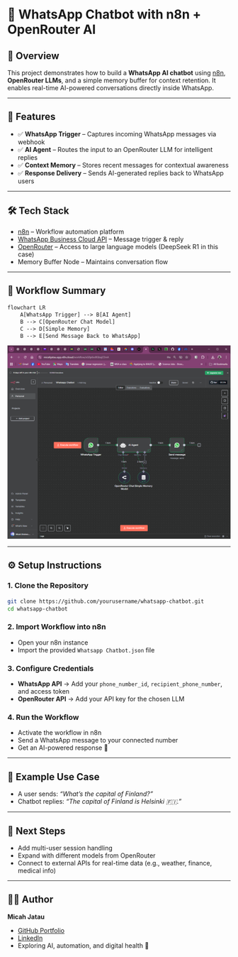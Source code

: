 # 🤖 WhatsApp Chatbot with n8n + OpenRouter AI

## 📌 Overview

This project demonstrates how to build a **WhatsApp AI chatbot** using [n8n](https://n8n.io), **OpenRouter LLMs**, and a simple memory buffer for context retention.
It enables real-time AI-powered conversations directly inside WhatsApp.

---

## 🚀 Features

* ✅ **WhatsApp Trigger** – Captures incoming WhatsApp messages via webhook
* ✅ **AI Agent** – Routes the input to an OpenRouter LLM for intelligent replies
* ✅ **Context Memory** – Stores recent messages for contextual awareness
* ✅ **Response Delivery** – Sends AI-generated replies back to WhatsApp users

---

## 🛠️ Tech Stack

* [n8n](https://n8n.io) – Workflow automation platform
* [WhatsApp Business Cloud API](https://developers.facebook.com/docs/whatsapp) – Message trigger & reply
* [OpenRouter](https://openrouter.ai) – Access to large language models (DeepSeek R1 in this case)
* Memory Buffer Node – Maintains conversation flow

---

## 📂 Workflow Summary

```mermaid
flowchart LR
    A[WhatsApp Trigger] --> B[AI Agent]
    B --> C[OpenRouter Chat Model]
    C --> D[Simple Memory]
    B --> E[Send Message Back to WhatsApp]
```
![Workflow Image](./images/whatsapp-chatbot-workflow.png)

---

## ⚙️ Setup Instructions

### 1. Clone the Repository

```bash
git clone https://github.com/yourusername/whatsapp-chatbot.git
cd whatsapp-chatbot
```

### 2. Import Workflow into n8n

* Open your n8n instance
* Import the provided `Whatsapp Chatbot.json` file

### 3. Configure Credentials

* **WhatsApp API** → Add your `phone_number_id`, `recipient_phone_number`, and access token
* **OpenRouter API** → Add your API key for the chosen LLM

### 4. Run the Workflow

* Activate the workflow in n8n
* Send a WhatsApp message to your connected number
* Get an AI-powered response 🎉

---

## 📸 Example Use Case

* A user sends: *“What’s the capital of Finland?”*
* Chatbot replies: *“The capital of Finland is Helsinki 🇫🇮.”*

---

## 📌 Next Steps

* Add multi-user session handling
* Expand with different models from OpenRouter
* Connect to external APIs for real-time data (e.g., weather, finance, medical info)

---

## 👨‍💻 Author

**Micah Jatau**

* [GitHub Portfolio](https://github.com/micahjatau)
* [LinkedIn](https://linkedin.com/in/micahjatau)
* Exploring AI, automation, and digital health 🚀
